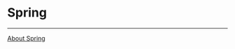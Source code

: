 # Spring

---

[About Spring](Spring%20104c678f227a491ebf0bedc8cce564dd/About%20Spring%20e5b1e03baa804586a695ba4aaf5c7502.md)